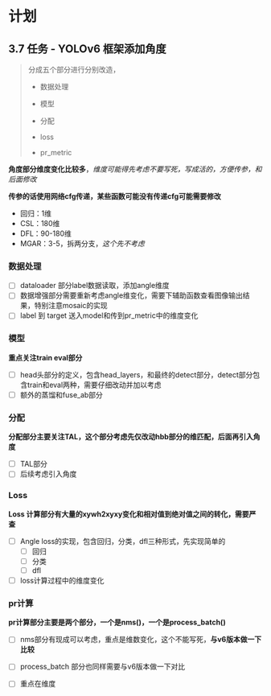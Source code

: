 # 计划

## 3.7 任务 - YOLOv6 框架添加角度

> 分成五个部分进行分别改造，
> 
>- 数据处理
> 
>- 模型
> - 分配
> - loss
> - pr_metric 

**角度部分维度变化比较多**，*维度可能得先考虑不要写死，写成活的，方便传参，和后面修改*

**传参的话使用网络cfg传递，某些函数可能没有传递cfg可能需要修改**

- 回归：1维
- CSL：180维
- DFL：90-180维
- MGAR：3-5，拆两分支，*这个先不考虑*

### 数据处理

- [ ] dataloader 部分label数据读取，添加angle维度
- [ ] 数据增强部分需要重新考虑angle维变化，需要下辅助函数查看图像输出结果，特别注意mosaic的实现
- [ ] label 到 target 送入model和传到pr_metric中的维度变化

### 模型

**重点关注train eval部分**

- [ ] head头部分的定义，包含head_layers，和最终的detect部分，detect部分包含train和eval两种，需要仔细改动并加以考虑
- [ ] 额外的蒸馏和fuse_ab部分

### 分配

**分配部分主要关注TAL，这个部分考虑先仅改动hbb部分的维匹配，后面再引入角度**

- [ ] TAL部分
- [ ] 后续考虑引入角度

### Loss

**Loss 计算部分有大量的xywh2xyxy变化和相对值到绝对值之间的转化，需要严查**

- [ ] Angle loss的实现，包含回归，分类，dfl三种形式，先实现简单的
  - [ ] 回归
  - [ ] 分类
  - [ ] dfl
- [ ] loss计算过程中的维度变化

### pr计算

**pr计算部分主要是两个部分，一个是nms()，一个是process_batch()**

- [ ] nms部分有现成可以考虑，重点是维数变化，这个不能写死，**与v6版本做一下比较**
- [ ] process_batch 部分也同样需要与v6版本做一下对比
- [ ] 重点在维度









